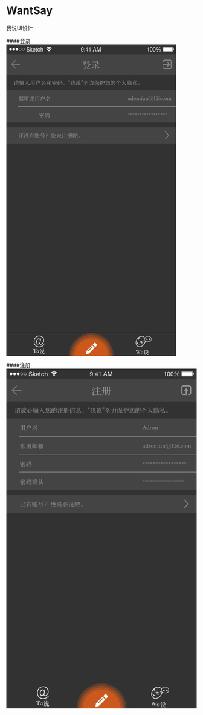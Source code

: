 # WantSay
我说UI设计

####登录
<img src="./images/login.jpg" width = "450" height = "822" alt="图片名称" align=center />

####注册
![image description](./images/Sign.jpg)
